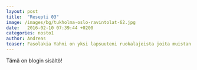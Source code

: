 ```yaml
---
layout: post
title:  "Resepti 03"
image: /images/bg/tukholma-oslo-ravintolat-62.jpg
date:   2016-02-10 07:39:44 +0200
categories: nosto1
author: Andreas
teaser: Fasolakia Yahni on yksi lapsuuteni ruokalajeista joita muistan lämmöllä. Mummoni tekemää Fasolakia Yahnia ei voita mikään sillä hänen käyttämät tomaatit ovat aivan erillaisia kuin suomalaiset tomaatit.
---
```


Tämä on blogin sisältö!